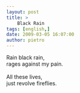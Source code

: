 ```yaml
---
layout: post
title: >
    Black Rain
tags: [english,]
date: 2009-03-05 16:07:00
author: pietro
---
```

Rain black rain,<br/>rages against my pain.<br/><br/>All these lives,<br/>just revolve fireflies.
